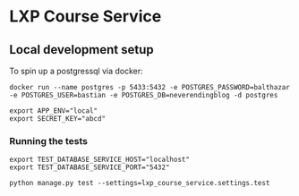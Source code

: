 # LXP Course Service

## Local development setup

To spin up a postgressql via docker:

`
docker run --name postgres -p 5433:5432 -e POSTGRES_PASSWORD=balthazar -e POSTGRES_USER=bastian -e POSTGRES_DB=neverendingblog -d postgres
`

```
export APP_ENV="local"
export SECRET_KEY="abcd"
```

### Running the tests 

```
export TEST_DATABASE_SERVICE_HOST="localhost"
export TEST_DATABASE_SERVICE_PORT="5432"

python manage.py test --settings=lxp_course_service.settings.test
```
